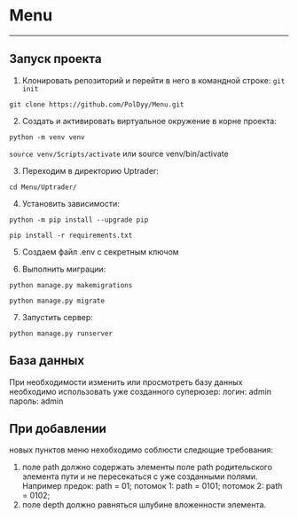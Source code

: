 # Menu

______________________

## Запуск проекта

1) Клонировать репозиторий и перейти в него в командной строке:
`git init`

`git clone https://github.com/PolDyy/Menu.git`

2) Cоздать и активировать виртуальное окружение в корне проекта:

`python -m venv venv`

`source venv/Scripts/activate` или source venv/bin/activate

3) Переходим в директорию Uptrader:

`cd Menu/Uptrader/`

4) Установить зависимости:

`python -m pip install --upgrade pip`

`pip install -r requirements.txt`

5) Создаем файл .env с секретным ключом

6) Выполнить миграции:

`python manage.py makemigrations`

`python manage.py migrate`

7) Запустить сервер:

`python manage.py runserver`

## База данных 

При необходимости изменить или просмотреть базу данных необходимо использовать 
уже созданного суперюзер:
логин: admin
пароль: admin

## При добавлении 
новых пунктов меню нехобходимо соблюсти следющие требования:

1) поле path должно содержать элементы поле path родительского элемента пути и не пересекаться с уже созданными полями. Например
предок: path = 01; потомок 1: path = 0101;  потомок 2: path = 0102;
2) поле depth  должно равняться шлубине вложенности элемента.
